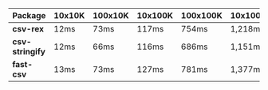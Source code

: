 | Package | 10x10K | 100x10K | 10x100K | 100x100K | 10x1000K 
|---------|---|---|---|---|---
| **csv-rex** | 12ms | 73ms | 117ms | 754ms | 1,218ms 
| **csv-stringify** | 12ms | 66ms | 116ms | 686ms | 1,151ms 
| **fast-csv** | 13ms | 73ms | 127ms | 781ms | 1,377ms 

